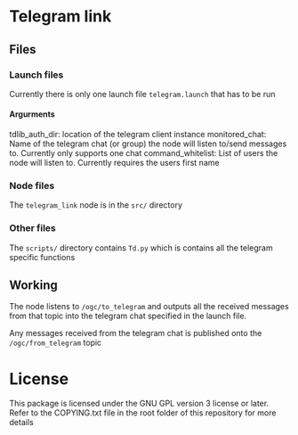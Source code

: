 # Telegram link

## Files

### Launch files
Currently there is only one launch file `telegram.launch` that has to be run

#### Argurments

tdlib_auth_dir: location of the telegram client instance
monitored_chat: Name of the telegram chat (or group) the node will listen to/send messages to. Currently only supports one chat
command_whitelist: List of users the node will listen to. Currently requires the users first name

### Node files

The `telegram_link` node is in the `src/` directory

### Other files

The `scripts/` directory contains `Td.py` which is contains all the telegram specific functions

## Working

The node listens to `/ogc/to_telegram` and outputs all the received messages from that topic into the telegram chat specified in the launch file.

Any messages received from the telegram chat is published onto the `/ogc/from_telegram` topic


# License
This package is licensed under the GNU GPL version 3 license or later. Refer to the COPYING.txt file in the root folder of this repository for more details
